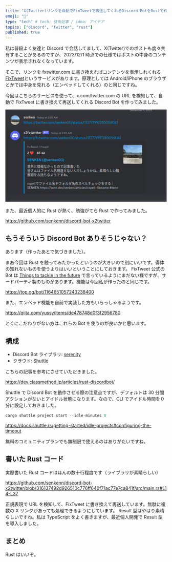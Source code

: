 ```yaml
---
title: "X(Twitter)リンクを自動でFixTweetで再送してくれるDiscord BotをRustで作った"
emoji: "🙆"
type: "tech" # tech: 技術記事 / idea: アイデア
topics: ["discord", "twitter", "rust"]
published: true
---
```


私は普段よく友達と Discord で会話してまして、X(Twitter)でのポストも度々共有することがあるのですが、2023/12/1 時点での仕様ではポストの中身のコンテンツが表示されなくなっています。

そこで、リンクを fxtwitter.com に書き換えればコンテンツを表示しれくれる[FixTweet](https://github.com/FixTweet/FixTweet)というサービスがあります。原理としては Android/iPhone のブラウザとかでは中身を見れる（エンベッドしてくれる）のと同じですね。

今回はこちらのサービスを使って、x.com/twitter.com の URL を検知して、自動で FixTweet に書き換えて再送してくれる Discord Bot を作ってみました。

![](/images/discord-bot-x2fxtwitter/2023-12-01-02-08-33.png)

また、最近個人的に Rust が熱く、勉強がてら Rust で作ってみました。

https://github.com/senkenn/discord-bot-x2twitter

## もうそういう Discord Bot ありそうじゃない？

あります（作ったあとで気づきました）。

まあ今回は Rust を触ってみたかったというのが大きいので別にいいです。得体の知れないものを使うよりはいいということにしておきます。
FixTweet 公式の Bot は [Things to tackle in the future](https://github.com/FixTweet/FixTweet#things-to-tackle-in-the-future) で言っているようにまだない様ですが、サードパーティ製のものがあります。機能は今回私が作ったのと同じです。

https://top.gg/bot/1164651057243238400

また、エンベッド機能を自前で実装した方もいらっしゃるようです。

https://qiita.com/yussy/items/de478748d0f3f2956780

とくにこだわりがない方はこれらの Bot を使うのが良いかと思います。

## 構成

- Discord Bot ライブラリ: [serenity](https://github.com/serenity-rs/serenity)
- クラウド: [Shuttle](https://www.shuttle.rs/)

こちらの記事を参考にさせていただきました。

https://dev.classmethod.jp/articles/rust-discordbot/

Shuttle で Discord Bot を動作させる際の注意点ですが、デフォルトは 30 分間アクションがないとアイドル状態になります。なので、CLI でアイドル時間を０分に設定しておきました。

```rust
cargo shuttle project start --idle-minutes 0
```

https://docs.shuttle.rs/getting-started/idle-projects#configuring-the-timeout

無料のコミュニティプランでも無制限で使えるのはありがたいですね。

## 書いた Rust コード

実際書いた Rust コードはほんの数十行程度です（ライブラリが素晴らしい）

https://github.com/senkenn/discord-bot-x2twitter/blob/316137492d926510c776ff640f71ac77e7ca841f/src/main.rs#L14-L37

正規表現で URL を検知して、FixTweet に書き換えて再送しています。無駄に複数の X リンクがあっても処理できるようにしています。
Result 型はやはり素晴らしいですね。私は TypeScript をよく書きますが、最近個人開発で Result 型を導入しました。

## まとめ

Rust はいいぞ。
